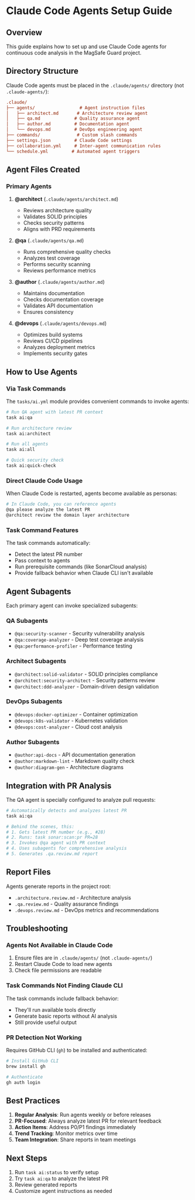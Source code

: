 # Claude Code Agents Setup Guide

## Overview

This guide explains how to set up and use Claude Code agents for continuous code analysis in the MagSafe Guard project.

## Directory Structure

Claude Code agents must be placed in the `.claude/agents/` directory (not `.claude-agents/`):

```ini
.claude/
├── agents/                 # Agent instruction files
│   ├── architect.md       # Architecture review agent
│   ├── qa.md             # Quality assurance agent
│   ├── author.md         # Documentation agent
│   └── devops.md         # DevOps engineering agent
├── commands/              # Custom slash commands
├── settings.json         # Claude Code settings
├── collaboration.yml     # Inter-agent communication rules
└── schedule.yml         # Automated agent triggers
```

## Agent Files Created

### Primary Agents

1. **@architect** (`.claude/agents/architect.md`)

   - Reviews architecture quality
   - Validates SOLID principles
   - Checks security patterns
   - Aligns with PRD requirements

2. **@qa** (`.claude/agents/qa.md`)

   - Runs comprehensive quality checks
   - Analyzes test coverage
   - Performs security scanning
   - Reviews performance metrics

3. **@author** (`.claude/agents/author.md`)

   - Maintains documentation
   - Checks documentation coverage
   - Validates API documentation
   - Ensures consistency

4. **@devops** (`.claude/agents/devops.md`)
   - Optimizes build systems
   - Reviews CI/CD pipelines
   - Analyzes deployment metrics
   - Implements security gates

## How to Use Agents

### Via Task Commands

The `tasks/ai.yml` module provides convenient commands to invoke agents:

```bash
# Run QA agent with latest PR context
task ai:qa

# Run architecture review
task ai:architect

# Run all agents
task ai:all

# Quick security check
task ai:quick-check
```

### Direct Claude Code Usage

When Claude Code is restarted, agents become available as personas:

```bash
# In Claude Code, you can reference agents
@qa please analyze the latest PR
@architect review the domain layer architecture
```

### Task Command Features

The task commands automatically:

- Detect the latest PR number
- Pass context to agents
- Run prerequisite commands (like SonarCloud analysis)
- Provide fallback behavior when Claude CLI isn't available

## Agent Subagents

Each primary agent can invoke specialized subagents:

### QA Subagents

- `@qa:security-scanner` - Security vulnerability analysis
- `@qa:coverage-analyzer` - Deep test coverage analysis
- `@qa:performance-profiler` - Performance testing

### Architect Subagents

- `@architect:solid-validator` - SOLID principles compliance
- `@architect:security-architect` - Security patterns review
- `@architect:ddd-analyzer` - Domain-driven design validation

### DevOps Subagents

- `@devops:docker-optimizer` - Container optimization
- `@devops:k8s-validator` - Kubernetes validation
- `@devops:cost-analyzer` - Cloud cost analysis

### Author Subagents

- `@author:api-docs` - API documentation generation
- `@author:markdown-lint` - Markdown quality check
- `@author:diagram-gen` - Architecture diagrams

## Integration with PR Analysis

The QA agent is specially configured to analyze pull requests:

```bash
# Automatically detects and analyzes latest PR
task ai:qa

# Behind the scenes, this:
# 1. Gets latest PR number (e.g., #28)
# 2. Runs: task sonar:scan:pr PR=28
# 3. Invokes @qa agent with PR context
# 4. Uses subagents for comprehensive analysis
# 5. Generates .qa.review.md report
```

## Report Files

Agents generate reports in the project root:

- `.architecture.review.md` - Architecture analysis
- `.qa.review.md` - Quality assurance findings
- `.devops.review.md` - DevOps metrics and recommendations

## Troubleshooting

### Agents Not Available in Claude Code

1. Ensure files are in `.claude/agents/` (not `.claude-agents/`)
2. Restart Claude Code to load new agents
3. Check file permissions are readable

### Task Commands Not Finding Claude CLI

The task commands include fallback behavior:

- They'll run available tools directly
- Generate basic reports without AI analysis
- Still provide useful output

### PR Detection Not Working

Requires GitHub CLI (`gh`) to be installed and authenticated:

```bash
# Install GitHub CLI
brew install gh

# Authenticate
gh auth login
```

## Best Practices

1. **Regular Analysis**: Run agents weekly or before releases
2. **PR-Focused**: Always analyze latest PR for relevant feedback
3. **Action Items**: Address P0/P1 findings immediately
4. **Trend Tracking**: Monitor metrics over time
5. **Team Integration**: Share reports in team meetings

## Next Steps

1. Run `task ai:status` to verify setup
2. Try `task ai:qa` to analyze the latest PR
3. Review generated reports
4. Customize agent instructions as needed
